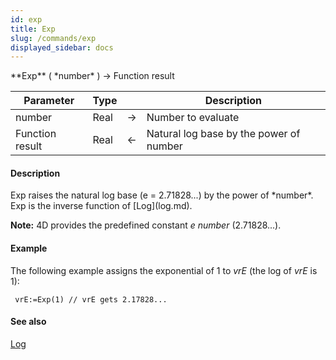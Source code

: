 ```yaml
---
id: exp
title: Exp
slug: /commands/exp
displayed_sidebar: docs
---
```


<!--REF #_command_.Exp.Syntax-->**Exp** ( *number* ) -> Function result<!-- END REF-->
<!--REF #_command_.Exp.Params-->
| Parameter | Type |  | Description |
| --- | --- | --- | --- |
| number | Real | &#8594;  | Number to evaluate |
| Function result | Real | &#8592; | Natural log base by the power of number |

<!-- END REF-->

#### Description 

<!--REF #_command_.Exp.Summary-->Exp raises the natural log base (e = 2.71828...) by the power of *number*.<!-- END REF--> Exp is the inverse function of [Log](log.md).

**Note:** 4D provides the predefined constant *e number* (2.71828...).

#### Example 

The following example assigns the exponential of 1 to *vrE* (the log of *vrE* is 1):

```4d
 vrE:=Exp(1) // vrE gets 2.17828...
```

#### See also 

[Log](log.md)  